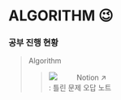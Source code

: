 # ALGORITHM 😉

### 공부 진행 현황
> Algorithm
> > <img src="https://img.shields.io/badge/Notion-000000?style=flat-square&logo=notion&logoColor=white"/>ㅤㅤㅤNotion  ↗   
> > : 틀린 문제 오답 노트
